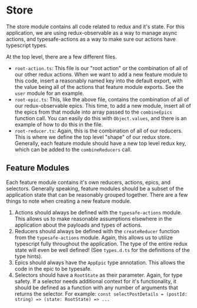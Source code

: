 # Store

The store module contains all code related to redux and it's state. For this
application, we are using redux-observable as a way to manage async actions,
and typesafe-actions as a way to make sure our actions have typescript types.

At the top level, there are a few different files.

- `root-action.ts`: This file is our "root action" or the combination of all of
our other redux actions. When we want to add a new feature module to this code,
insert a reasonably named key into the default export, with the value being all
of the actions that feature module exports. See the `user` module for an example.
- `root-epic.ts`: This, like the above file, contains the combination of all of
our redux-observable epics. This time, to add a new module, insert all of the 
epics from that module into array passed to the `combineEpics` function call.
You can easily do this with `Object.values`, and there is an example of how to do
this in the file.
- `root-reducer.ts`: Again, this is the combination of all of our reducers. This
is where we define the top level "shape" of our redux store. Generally, each
feature module should have a new top level redux key, which can be added to the
`combineReducers` call.

## Feature Modules

Each feature module contains it's own reducers, actions, epics, and selectors.
Generally speaking, feature modules should be a subset of the application state
that can be reasonably grouped together. There are a few things to note when
creating a new feature module.

1) Actions should always be defined with the `typesafe-actions` module. This
allows us to make reasonable assumptions elsewhere in the application about the
payloads and types of actions.
2) Reducers should always be defined with the `createReducer` function from the
`typesafe-actions` module. Again, this allows us to utilize typescript fully
throughout the application. The type of the entire redux state will even be
well defined! (See `types.d.ts` for the definitions of the type hints).
3) Epics should always have the `AppEpic` type annotation. This allows the
code in the epic to be typesafe.
4) Selectors should have a `RootState` as their parameter. Again, for type
safety. If a selector needs additional context for it's functionality, it
should be defined as a function with any number of arguments that returns
the selector. For example:
`const selectPostDetails = (postId: string) => (state: RootState) => ...`

